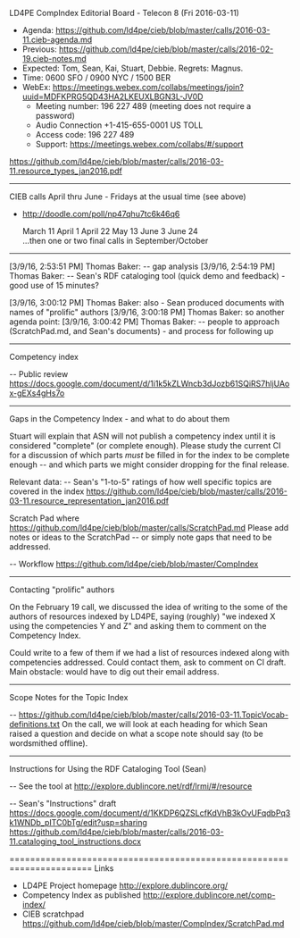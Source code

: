 LD4PE CompIndex Editorial Board - Telecon 8 (Fri 2016-03-11)

* Agenda:   https://github.com/ld4pe/cieb/blob/master/calls/2016-03-11.cieb-agenda.md
* Previous: https://github.com/ld4pe/cieb/blob/master/calls/2016-02-19.cieb-notes.md
* Expected: Tom, Sean, Kai, Stuart, Debbie. Regrets: Magnus.
* Time:     0600 SFO / 0900 NYC / 1500 BER
* WebEx:    https://meetings.webex.com/collabs/meetings/join?uuid=MDFKPRG5QD43HA2LKEUXLBGN3L-JV0D
  * Meeting number: 196 227 489 (meeting does not require a password)
  * Audio Connection +1-415-655-0001 US TOLL
  * Access code: 196 227 489
  * Support: https://meetings.webex.com/collabs/#/support

https://github.com/ld4pe/cieb/blob/master/calls/2016-03-11.resource_types_jan2016.pdf 

----------------------------------------------------------------------
CIEB calls April thru June - Fridays at the usual time (see above)

* http://doodle.com/poll/np47qhu7tc6k46q6

    March 11
    April 1
    April 22 
    May 13 
    June 3 
    June 24    
    ...then one or two final calls in September/October

----------------------------------------------------------------------

[3/9/16, 2:53:51 PM] Thomas Baker: -- gap analysis
[3/9/16, 2:54:19 PM] Thomas Baker: -- Sean's RDF cataloging tool (quick demo and feedback) - good use of 15 minutes?

[3/9/16, 3:00:12 PM] Thomas Baker: also - Sean produced documents with names of "prolific" authors
[3/9/16, 3:00:18 PM] Thomas Baker: so another agenda point:
[3/9/16, 3:00:42 PM] Thomas Baker: -- people to approach (ScratchPad.md, and Sean's documents) - and process for following up

----------------------------------------------------------------------
Competency index

-- Public review
   https://docs.google.com/document/d/1i1k5kZLWncb3dJozb61SQiRS7hljUAox-gEXs4gHs7o

----------------------------------------------------------------------
Gaps in the Competency Index - and what to do about them

Stuart will explain that ASN will not publish a competency index until it is 
considered "complete" (or complete enough).  Please study the current CI for 
a discussion of which parts _must_ be filled in for the index to be complete 
enough -- and which parts we might consider dropping for the final release.

Relevant data:
-- Sean's "1-to-5" ratings of how well specific topics are covered in the index
   https://github.com/ld4pe/cieb/blob/master/calls/2016-03-11.resource_representation_jan2016.pdf

Scratch Pad where 
   https://github.com/ld4pe/cieb/blob/master/calls/ScratchPad.md
   Please add notes or ideas to the ScratchPad -- or simply note gaps 
   that need to be addressed.

-- Workflow
   https://github.com/ld4pe/cieb/blob/master/CompIndex

----------------------------------------------------------------------
Contacting "prolific" authors

On the February 19 call, we discussed the idea of writing to the some of the
authors of resources indexed by LD4PE, saying (roughly) "we indexed X using the
competencies Y and Z" and asking them to comment on the Competency Index.

Could write to a few of them if we had a list of resources indexed along with
competencies addressed.  Could contact them, ask to comment on CI draft.  Main
obstacle: would have to dig out their email address.

----------------------------------------------------------------------
Scope Notes for the Topic Index

-- https://github.com/ld4pe/cieb/blob/master/calls/2016-03-11.TopicVocab-definitions.txt
   On the call, we will look at each heading for which Sean raised a 
   question and decide on what a scope note should say (to be wordsmithed
   offline).

----------------------------------------------------------------------
Instructions for Using the RDF Cataloging Tool (Sean)

-- See the tool at 
   http://explore.dublincore.net/rdf/lrmi/#/resource

-- Sean's "Instructions" draft
   https://docs.google.com/document/d/1KKDP6QZSLcfKdVhB3kOvUFqdbPq3k1WNDb_pITC0bTg/edit?usp=sharing
   https://github.com/ld4pe/cieb/blob/master/calls/2016-03-11.cataloging_tool_instructions.docx

======================================================================
Links

-  LD4PE Project homepage
   http://explore.dublincore.org/
-  Competency Index as published 
   http://explore.dublincore.net/comp-index/
-  CIEB scratchpad
   https://github.com/ld4pe/cieb/blob/master/CompIndex/ScratchPad.md

